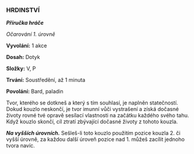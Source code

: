 ### HRDINSTVÍ

***Příručka hráče***

*Očarování 1. úrovně*

**Vyvolání:** 1 akce

**Dosah:** Dotyk

**Složky:** V, P

**Trvání:** Soustředění, až 1 minuta

**Povolání:** Bard, paladin

Tvor, kterého se dotkneš a který s tím souhlasí, je naplněn statečností. Dokud kouzlo neskončí, je tvor imunní vůči vystrašení a získá dočasné životy rovné tvé opravě sesílací vlastnosti na začátku každého svého tahu. Když kouzlo skončí, cíl ztratí zbývající dočasné životy z tohoto kouzla.

***Na vyšších úrovních.*** Sešleš-li toto kouzlo použitím pozice kouzla 2. či vyšší úrovně, za každou další úroveň pozice nad 1. můžeš zacílit jednoho tvora navíc.